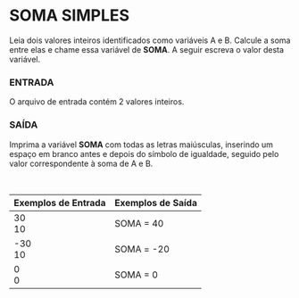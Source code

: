 ﻿# SOMA SIMPLES

Leia dois valores inteiros identificados como variáveis A e B. Calcule a soma entre elas e chame essa variável de **SOMA**.
A seguir escreva o valor desta variável.


### ENTRADA

O arquivo de entrada contém 2 valores inteiros.


### SAÍDA

Imprima a variável **SOMA** com todas as letras maiúsculas, inserindo um espaço em branco antes e depois do símbolo de igualdade, seguido pelo valor correspondente à soma de A e B.

<br/>

| Exemplos de Entrada | Exemplos de Saída |
| ------------------- | ----------------- |
| 30<br />10          | SOMA = 40         |
| -30<br />10         | SOMA = -20        |
| 0<br />0            | SOMA = 0          |

